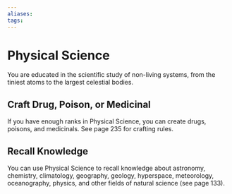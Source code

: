 ```yaml
---
aliases: 
tags: 
---
```


# Physical Science

You are educated in the scientific study of non-living systems, from the tiniest atoms to the largest celestial bodies.

## Craft Drug, Poison, or Medicinal

If you have enough ranks in Physical Science, you can create drugs, poisons, and medicinals. See page 235 for crafting rules.

## Recall Knowledge

You can use Physical Science to recall knowledge about astronomy, chemistry, climatology, geography, geology, hyperspace, meteorology, oceanography, physics, and other fields of natural science (see page 133).

